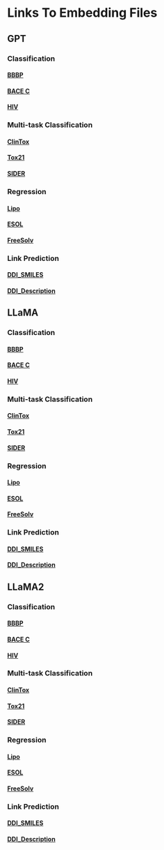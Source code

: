 # Links To Embedding Files

## GPT
### Classification
#### [BBBP](https://drive.google.com/file/d/1ZrJrs_DcFSRtDsb9blUuWyjjanlRKol7/view?usp=sharing)
#### [BACE C](https://drive.google.com/file/d/1ZoAt4Gxf4xgPqxvnpvixQor5EXbkWeNI/view?usp=sharing)
#### [HIV](https://drive.google.com/file/d/1_F8me6R7ANzBBH4fyUfFhWEL1XKqc3aV/view?usp=sharing)
### Multi-task Classification
#### [ClinTox](https://drive.google.com/file/d/1ZkoRF_vjmP9Bab8iKDFEf_rONrklttqm/view?usp=sharing)
#### [Tox21](https://drive.google.com/file/d/1_QQ6c1aOoo2ibekANVHfJSoFMcQF0B7r/view?usp=sharing)
#### [SIDER](https://drive.google.com/file/d/1ZnIxAO9lcHHUp7LaPh66Jm4uz1T1jAxW/view?usp=sharing)
### Regression
#### [Lipo](https://drive.google.com/file/d/1_a-xDiIVQU1IyqvpgSvgXeKIdShbxkHc/view?usp=sharing)
#### [ESOL](https://drive.google.com/file/d/1_GBjbxCTqagtwfPf54PsPoPptSNpGil9/view?usp=sharing)
#### [FreeSolv](https://drive.google.com/file/d/1_QvVA2mfRtDCENuMKRH_o1VgsrzVyaj_/view?usp=drive_link)
### Link Prediction
#### [DDI_SMILES](https://drive.google.com/open?id=1DTd-l6VOdyqpD-aA7MQ6V5KFVfflJY8_&usp=drive_fs)
#### [DDI_Description](https://drive.google.com/open?id=1D_ZoWfuzKxjSpJKKcVcJj0UaVDGqT89U&usp=drive_fs)


## LLaMA
### Classification
#### [BBBP](https://drive.google.com/file/d/1-AxnJ47W7LL8D0y2frxnJJsnDtm9JgYP/view?usp=sharing)
#### [BACE C](https://drive.google.com/file/d/12kReT5i7g9PS39o79lRuUYtPlZPhSPgJ/view?usp=sharing)
#### [HIV](https://drive.google.com/file/d/1d2myMpGhgP9KXELN9VNr8Ku89kNUVCvx/view?usp=drive_link)
### Multi-task Classification
#### [ClinTox](https://drive.google.com/file/d/1-Bi_mC1Cs7Ki7WLdHge0128G5ZqVR9uH/view?usp=drive_link)
#### [Tox21](https://drive.google.com/file/d/1-VDtPQyzig-qE2riBXKvQzvzLOpKN34A/view?usp=drive_link)
#### [SIDER](https://drive.google.com/file/d/1-G01d6yP7g63SKvtjLVX66XFbIPof6ux/view?usp=drive_link)
### Regression
#### [Lipo](https://drive.google.com/file/d/1jfaZwB1G2ZmOlIe8W_z6OtCT8tA_ARfq/view?usp=drive_link)
#### [ESOL](https://drive.google.com/file/d/1-oh6ILsR4iXIdJHsnjkN7cJXfLW3835N/view?usp=drive_link)
#### [FreeSolv](https://drive.google.com/file/d/1-ZU5E1pj-Y2n5bYUyl5BzvmU0Y_1XP5x/view?usp=drive_link)
### Link Prediction
#### [DDI_SMILES](https://drive.google.com/file/d/1dNYgylLjkhvs6sDGOjq-lCEO9W9ycQub/view?usp=drive_link)
#### [DDI_Description](https://drive.google.com/file/d/1-25V7S0utK07-Qe1J2NZmaktv4Ro9VHT/view?usp=drive_link)


## LLaMA2
### Classification
#### [BBBP](https://drive.google.com/file/d/1-BS3YzRDt5Z-emNYHMlKbe78SyHV-Yf9/view?usp=sharing)
#### [BACE C](https://drive.google.com/file/d/1-8gmiSusho3GwJoC5iW4hTnrxlxK1hU_/view?usp=sharing)
#### [HIV](https://drive.google.com/file/d/1dAB1XjESOtTjIAVkYug0uZijGiIACCxy/view?usp=drive_link)
### Multi-task Classification
#### [ClinTox](https://drive.google.com/file/d/1-EHjpt8Ay-a0vowzRfy_S7BOg46xmKSt/view?usp=drive_link)
#### [Tox21](https://drive.google.com/file/d/1-cz2yTLCQ3rrrvYeoQQJCv9B4DUo4sFG/view?usp=drive_link)
#### [SIDER](https://drive.google.com/file/d/1-U1AkacOywSBZ2v8cE3EOly-Bmohbl79/view?usp=drive_link)
### Regression
#### [Lipo](https://drive.google.com/file/d/1PklBe8np1Ur6UArwk4o7gAYRrZ8uNXni/view?usp=drive_link)
#### [ESOL](https://drive.google.com/file/d/1-qMPwUtgbq0XLhaEK765gEBPEowyxRA3/view?usp=drive_link)
#### [FreeSolv](https://drive.google.com/file/d/1-iZrLD_wRf-a6zI3IPSJGxudhfYfqeOf/view?usp=drive_link)
### Link Prediction
#### [DDI_SMILES](https://drive.google.com/file/d/1--ha8jBbvFjBCJkI7FVkx13TGm75GsUS/view?usp=drive_link)
#### [DDI_Description](https://drive.google.com/file/d/1-6C_NZ2oxQPLgL_fjr5S0LrMzL53on6d/view?usp=drive_link)

